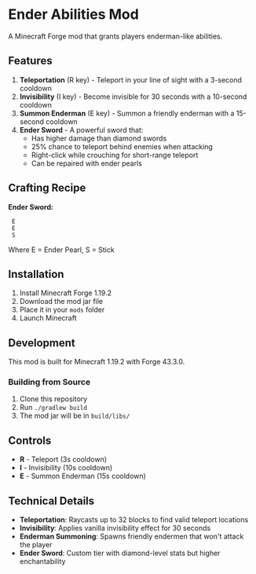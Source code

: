 # Ender Abilities Mod

A Minecraft Forge mod that grants players enderman-like abilities.

## Features

1. **Teleportation** (R key) - Teleport in your line of sight with a 3-second cooldown
2. **Invisibility** (I key) - Become invisible for 30 seconds with a 10-second cooldown  
3. **Summon Enderman** (E key) - Summon a friendly enderman with a 15-second cooldown
4. **Ender Sword** - A powerful sword that:
   - Has higher damage than diamond swords
   - 25% chance to teleport behind enemies when attacking
   - Right-click while crouching for short-range teleport
   - Can be repaired with ender pearls

## Crafting Recipe

**Ender Sword:**
```
 E 
 E 
 S 
```
Where E = Ender Pearl, S = Stick

## Installation

1. Install Minecraft Forge 1.19.2
2. Download the mod jar file
3. Place it in your `mods` folder
4. Launch Minecraft

## Development

This mod is built for Minecraft 1.19.2 with Forge 43.3.0.

### Building from Source

1. Clone this repository
2. Run `./gradlew build`
3. The mod jar will be in `build/libs/`

## Controls

- **R** - Teleport (3s cooldown)
- **I** - Invisibility (10s cooldown)  
- **E** - Summon Enderman (15s cooldown)

## Technical Details

- **Teleportation**: Raycasts up to 32 blocks to find valid teleport locations
- **Invisibility**: Applies vanilla invisibility effect for 30 seconds
- **Enderman Summoning**: Spawns friendly endermen that won't attack the player
- **Ender Sword**: Custom tier with diamond-level stats but higher enchantability